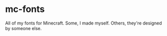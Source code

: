 # mc-fonts
All of my fonts for Minecraft. Some, I made myself. Others, they're designed by someone else.
